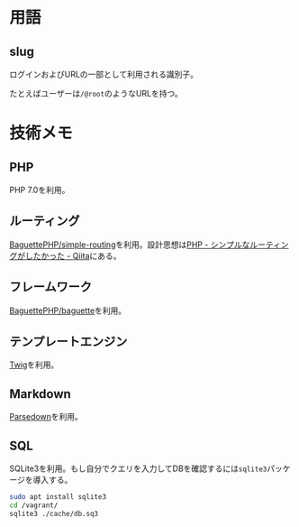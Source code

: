 # 用語

## slug

ログインおよびURLの一部として利用される識別子。

たとえばユーザーは`/@root`のようなURLを持つ。

# 技術メモ

## PHP

PHP 7.0を利用。

## ルーティング

[BaguettePHP/simple-routing](https://github.com/BaguettePHP/simple-routing)を利用。設計思想は[PHP - シンプルなルーティングがしたかった - Qiita](http://qiita.com/tadsan/items/bcaa14504d0ecdd9e096)にある。

## フレームワーク

[BaguettePHP/baguette](https://github.com/BaguettePHP/baguette)を利用。

## テンプレートエンジン

[Twig](http://twig.sensiolabs.org/)を利用。

## Markdown

[Parsedown](http://parsedown.org/)を利用。

## SQL

SQLite3を利用。もし自分でクエリを入力してDBを確認するには`sqlite3`パッケージを導入する。

```sh
sudo apt install sqlite3
cd /vagrant/
sqlite3 ./cache/db.sq3
```
